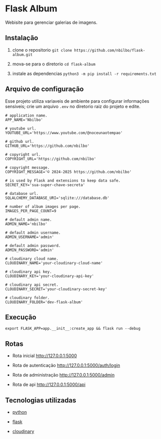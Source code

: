 # Flask Album

Webisite para gerenciar galerias de imagens.

## Instalação

1. clone o repositorio `git clone https://github.com/nbilbo/flask-album.git`

2. mova-se para o diretorio `cd flask-album`

3. instale as dependencias `python3 -m pip install -r requirements.txt`

## Arquivo de configuração

Esse projeto utiliza variaveis de ambiente para configurar informações sensiveis; crie um arquivo `.env` no diretorio raiz do projeto e edite.

```.env
# application name.
APP_NAME='Nbilbo'

# youtube url.
YOUTUBE_URL='https://www.youtube.com/@noceunaotempao'

# github url.
GITHUB_URL='https://github.com/nbilbo'

# copyright url.
COPYRIGHT_URL='https://github.com/nbilbo'

# copyright message.
COPYRIGHT_MESSAGE='© 2024-2025 https://github.com/nbilbo'

# is used by Flask and extensions to keep data safe.
SECRET_KEY='sua-super-chave-secreta'

# database url.
SQLALCHEMY_DATABASE_URI='sqlite:///database.db'

# number of album images per page.
IMAGES_PER_PAGE_COUNT=9

# default admin name.
ADMIN_NAME='nbilbo'

# default admin username.
ADMIN_USERNAME='admin'

# default admin password.
ADMIN_PASSWORD='admin'

# cloudinary cloud name.
CLOUDINARY_NAME='your-cloudinary-cloud-name'

# cloudinary api key.
CLOUDINARY_KEY='your-cloudinary-api-key'

# cloudinary api secret.
CLOUDINARY_SECRET='your-cloudinary-secret-key'

# cloudinary folder.
CLOUDINARY_FOLDER='dev-flask-album'
```

## Execução
`export FLASK_APP=app.__init__:create_app && flask run --debug`

## Rotas
- Rota inicial http://127.0.0.1:5000

- Rota de autenticação http://127.0.0.1:5000/auth/login

- Rota de administração http://127.0.0.1:5000/admin

- Rota de api http://127.0.0.1:5000/api

## Tecnologias utilizadas
- [python](https://www.python.org/)

- [flask](https://flask.palletsprojects.com/en/stable/)

- [cloudinary](https://cloudinary.com/)

